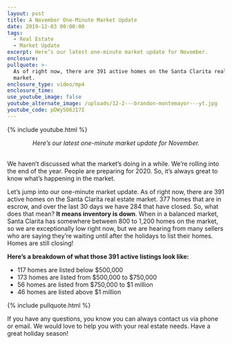 ```yaml
---
layout: post
title: A November One-Minute Market Update
date: 2019-12-03 00:00:00
tags:
  - Real Estate
  - Market Update
excerpt: Here’s our latest one-minute market update for November.
enclosure:
pullquote: >-
  As of right now, there are 391 active homes on the Santa Clarita real estate
  market.
enclosure_type: video/mp4
enclosure_time:
use_youtube_image: false
youtube_alternate_image: /uploads/12-2---brandon-montemayor---yt.jpg
youtube_code: pDWySO6JI7I
---
```


{% include youtube.html %}

<center><em>Here&rsquo;s our latest one-minute market update for November.</em></center>

<br>We haven’t discussed what the market’s doing in a while. We’re rolling into the end of the year. People are preparing for 2020. So, it’s always great to know what’s happening in the market.

Let’s jump into our one-minute market update. As of right now, there are 391 active homes on the Santa Clarita real estate market. 377 homes that are in escrow, and over the last 30 days we have 284 that have closed. So, what does that mean? **It means inventory is down**. When in a balanced market, Santa Clarita has somewhere between 800 to 1,200 homes on the market, so we are exceptionally low right now, but we are hearing from many sellers who are saying they’re waiting until after the holidays to list their homes. Homes are still closing\!

**Here’s a breakdown of what those 391 active listings look like:**

* 117 homes are listed below $500,000
* 173 homes are listed from $500,000 to $750,000
* 56 homes are listed from $750,000 to $1 million
* 46 homes are listed above $1 million

{% include pullquote.html %}

If you have any questions, you know you can always contact us via phone or email. We would love to help you with your real estate needs. Have a great holiday season\!